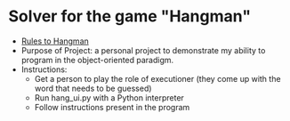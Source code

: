 # Solver for the game "Hangman"

- [Rules to Hangman](https://www.wikihow.com/Play-Hangman)
- Purpose of Project: a personal project to demonstrate my ability to program in the object-oriented paradigm.
- Instructions:
    - Get a person to play the role of executioner (they come up with the word that needs to be guessed)
    - Run hang_ui.py with a Python interpreter
    - Follow instructions present in the program